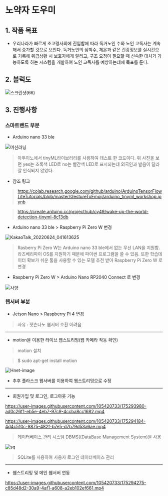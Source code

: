 # 노약자 도우미


## **1. 작품 목표**

- 우리나라가 빠르게 초고령사회에 진입함에 따라 독거노인 수와 노인 고독사는 계속해서 증가할 것으로 보인다. 독거노인의 심박수, 체온과 같은 건강정보를 실시간으로 기록해 위급상황 시 보호자에게 알리고, 구조 요청이 필요할 때 신속한 대처가 가능하도록 하는 시스템을 개발하여 노인 고독사를 예방하는데에 목표를 둔다. 



## **2. 블럭도**

![스크린샷(66)](https://user-images.githubusercontent.com/105420733/170254203-b201b56a-5249-462b-9ef7-e47de8cbcc74.png)



## **3. 진행사항**

### 스마트밴드 부분

* Arduino nano 33 ble

![머신러닝](https://user-images.githubusercontent.com/105420733/175385373-204921c0-f23e-424a-9d9c-6e41899cc122.png)

> 아두이노에서 tinyML라이브러리를 사용하여 테스트 한 코드이다. 위 사진을 보면 yes는 초록색 LED로 no는 빨간색 LED로 표시되는데 외국인과 발음이 달라 잘 인식되지 않았다.

* 참조 링크
> <https://colab.research.google.com/github/arduino/ArduinoTensorFlowLiteTutorials/blob/master/GestureToEmoji/arduino_tinyml_workshop.ipynb>


> <https://create.arduino.cc/projecthub/cy49/wake-up-the-world-detection-tinyml-8c13db>


* Arduino nano 33 ble > Raspberry Pi Zero W 변경

![KakaoTalk_20220624_041613625](https://user-images.githubusercontent.com/105420733/175391636-246ac736-98fb-47a2-9271-3a42889a2c05.png)

>  Rasberry Pi Zero W는 Arduino nano 33 ble에서 없는 무선 LAN을 지원함. 라즈베리파이 OS를 지원하기 때문에 파이썬 프로그램을 쓸 수 있음. 또한 학습데이터 확보가 쉬운 툴을 사용할 수 있는 모델 추천 받아 Raspberry Pi Zero W 로 변경


* Raspberry Pi Zero W > Arduino Nano RP2040 Connect 로 변경

![사양](https://user-images.githubusercontent.com/105420733/170625585-af5e94cb-bba4-4fac-a0e9-2befb2a7de36.png)






### 웹서버 부분

* Jetson Nano > Raspberry Pi 4 변경

> 사유 : 젯슨나노 웹서버 호환 어려움

---------------


 * motion을 이용한 라이브 웹스트리밍(웹 카메라 작동 확인)
 
 > motion 설치
  
 > $ sudo apt-get install motion


![Hnet-image](https://user-images.githubusercontent.com/105420733/170521420-48f7b16f-75a5-469e-91fe-d81626b120f0.gif)



* 추후 플라스크 웹서버를 이용하여 웹스트리밍으로 수정

----------------------------------


* 회원가입 및 로그인, 로그아웃 기능


https://user-images.githubusercontent.com/105420733/175293980-ad0c26f1-eb5e-4eb7-97c9-4ccba8cc1682.mp4




https://user-images.githubusercontent.com/105420733/175294184-4d4c510c-8875-482f-b7e5-d7b79d53a6ae.mp4



 
  > 데이터베이스 관리 시스템 DBMS((DataBase Management System)을 사용
  
  ![sq](https://user-images.githubusercontent.com/105420733/175082466-4d99816f-b047-4f11-8366-96bb19c89071.png)
  
  > SQLite를 사용하여 사용자 로그인 데이터베이스 관리
  
  --------
  
  
  * 웹스트리밍 및 메인 웹서버 연동
  
  

https://user-images.githubusercontent.com/105420733/175294275-c85d48d2-30a9-4af1-a608-a2eb102ef661.mp4


  
